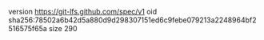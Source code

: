 version https://git-lfs.github.com/spec/v1
oid sha256:78502a6b42d5a880d9d298307151ed6c9febe079213a2248964bf2516575f65a
size 290
